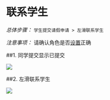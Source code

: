 # 联系学生


*总体步骤：* `学生提交请假申请 > 左滑联系学生`

*注意事项：* 请确认角色是否[设置](set_role.html)正确

##1. 同学提交显示已提交

![](https://tva1.sinaimg.cn/large/006y8mN6ly1g6t7ktheb8j30ho0umq3v.jpg)

##2. 左滑联系学生

![](https://tva1.sinaimg.cn/large/006y8mN6ly1g6t7ojixuij30hu0uq74p.jpg)
